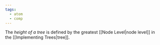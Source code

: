 ```yaml
---
tags:
  - atom
  - comp
---
```

The *height of a tree* is defined by the greatest [[Node Level|node level]] in the [[Implementing Trees|tree]].